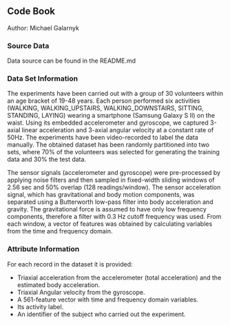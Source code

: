 ## Code Book
Author: Michael Galarnyk
### Source Data
Data source can be found in the README.md

### Data Set Information
The experiments have been carried out with a group of 30 volunteers within an age bracket of 19-48 years. 
Each person performed six activities (WALKING, WALKING_UPSTAIRS, WALKING_DOWNSTAIRS, SITTING, STANDING, LAYING) wearing a smartphone 
(Samsung Galaxy S II) on the waist. Using its embedded accelerometer and gyroscope, we captured 3-axial linear acceleration and 3-axial 
angular velocity at a constant rate of 50Hz. The experiments have been video-recorded to label the data manually. The obtained dataset 
has been randomly partitioned into two sets, where 70% of the volunteers was selected for generating the training data and 30% the test 
data. 

The sensor signals (accelerometer and gyroscope) were pre-processed by applying noise filters and then sampled in fixed-width 
sliding windows of 2.56 sec and 50% overlap (128 readings/window). The sensor acceleration signal, which has gravitational and body 
motion components, was separated using a Butterworth low-pass filter into body acceleration and gravity. The gravitational force is 
assumed to have only low frequency components, therefore a filter with 0.3 Hz cutoff frequency was used. From each window, 
a vector of features was obtained by calculating variables from the time and frequency domain.

### Attribute Information
For each record in the dataset it is provided: 
- Triaxial acceleration from the accelerometer (total acceleration) and the estimated body acceleration. 
- Triaxial Angular velocity from the gyroscope. 
- A 561-feature vector with time and frequency domain variables. 
- Its activity label. 
- An identifier of the subject who carried out the experiment.
